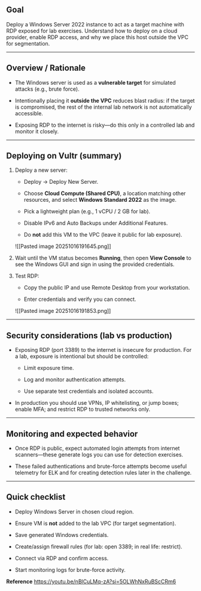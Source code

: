 
## Goal

Deploy a Windows Server 2022 instance to act as a target machine with RDP exposed for lab exercises. Understand how to deploy on a cloud provider, enable RDP access, and why we place this host outside the VPC for segmentation.

---

## Overview / Rationale

- The Windows server is used as a **vulnerable target** for simulated attacks (e.g., brute force).
    
- Intentionally placing it **outside the VPC** reduces blast radius: if the target is compromised, the rest of the internal lab network is not automatically accessible.
    
- Exposing RDP to the internet is risky—do this only in a controlled lab and monitor it closely.
    

---

## Deploying on Vultr (summary)

1. Deploy a new server:
    
    - Deploy → Deploy New Server.
        
    - Choose **Cloud Compute (Shared CPU)**, a location matching other resources, and select **Windows Standard 2022** as the image.
        
    - Pick a lightweight plan (e.g., 1 vCPU / 2 GB for lab).
        
    - Disable IPv6 and Auto Backups under Additional Features.
        
    - Do **not** add this VM to the VPC (leave it public for lab exposure).
        
    
    ![[Pasted image 20251016191645.png]]
    
2. Wait until the VM status becomes **Running**, then open **View Console** to see the Windows GUI and sign in using the provided credentials.
    
    
3. Test RDP:
    
    - Copy the public IP and use Remote Desktop from your workstation.
        
    - Enter credentials and verify you can connect.
        
    ![[Pasted image 20251016191853.png]]
---

## Security considerations (lab vs production)

- Exposing RDP (port 3389) to the internet is insecure for production. For a lab, exposure is intentional but should be controlled:
    
    - Limit exposure time.
        
    - Log and monitor authentication attempts.
        
    - Use separate test credentials and isolated accounts.
        
- In production you should use VPNs, IP whitelisting, or jump boxes; enable MFA; and restrict RDP to trusted networks only.
    
---

## Monitoring and expected behavior

- Once RDP is public, expect automated login attempts from internet scanners—these generate logs you can use for detection exercises.
    
- These failed authentications and brute-force attempts become useful telemetry for ELK and for creating detection rules later in the challenge.
    

---

## Quick checklist

-  Deploy Windows Server in chosen cloud region.
    
-  Ensure VM is **not** added to the lab VPC (for target segmentation).
    
-  Save generated Windows credentials.
    
-  Create/assign firewall rules (for lab: open 3389; in real life: restrict).
    
-  Connect via RDP and confirm access.
    
-  Start monitoring logs for brute-force activity.

**Reference**
https://youtu.be/nBlCuLMq-zA?si=5OLWhNxRuBScCRm6